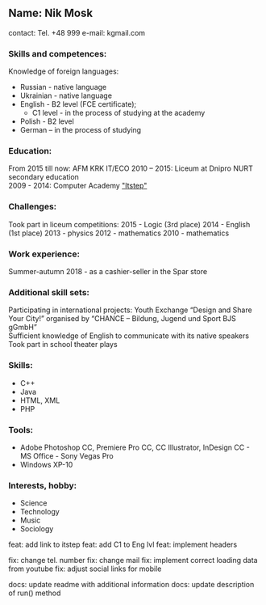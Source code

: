 ## Name: Nik Mosk   
contact:  Tel. +48 999 
e-mail: kgmail.com  
### Skills and competences: 
Knowledge of foreign languages:  
- Russian - native language  
- Ukrainian - native language 
- English - B2 level (FCE certificate); 
  - C1 level - in the process of studying at the academy
- Polish - B2 level
- German – in the process of studying  
### Education: 
From 2015 till now: AFM KRK IT/ECO
2010 – 2015: Liceum at Dnipro NURT secondary education  
2009 - 2014: Computer Academy ["Itstep"](itstep.org)  
### Challenges: 
Took part in liceum competitions: 
2015 - Logic (3rd place) 
2014 - English (1st place) 
2013 - physics 
2012 - mathematics 
2010 - mathematics   
### Work experience:  
Summer-autumn 2018 - as a cashier-seller in the Spar store   
### Additional skill sets: 
Participating in international projects: Youth Exchange “Design and Share Your City!” organised by “CHANCE – Bildung, Jugend und Sport BJS gGmbH”  
Sufficient knowledge of English to communicate with its native speakers Took part in school theater plays  
### Skills: 
- C++ 
- Java 
- HTML, XML 
- PHP  
### Tools:  
- Adobe Photoshop CC, Premiere Pro CC, CC Illustrator, InDesign CC - MS Office - Sony Vegas Pro  
- Windows XP-10  
### Interests, hobby: 
- Science 
- Technology 
- Music 
- Sociology




feat: add link to itstep
feat: add C1 to Eng lvl
feat: implement headers

fix: change tel. number
fix: change mail
fix: implement correct loading data from youtube
fix: adjust social links for mobile

docs: update readme with additional information
docs: update description of run() method
